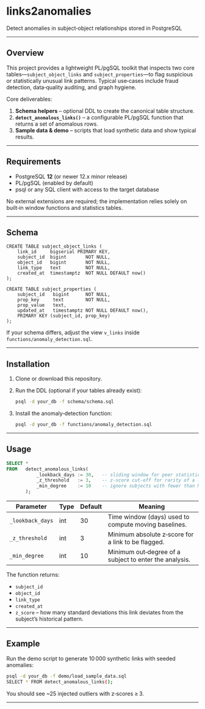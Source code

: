 # links2anomalies
Detect anomalies in subject‑object relationships stored in PostgreSQL

---

## Overview

This project provides a lightweight PL/pgSQL toolkit that inspects two core tables—`subject_object_links` and `subject_properties`—to flag suspicious or statistically unusual link patterns.  Typical use‑cases include fraud detection, data‑quality auditing, and graph hygiene.

Core deliverables:

1. **Schema helpers** – optional DDL to create the canonical table structure.
2. **`detect_anomalous_links()`** – a configurable PL/pgSQL function that returns a set of anomalous rows.
3. **Sample data & demo** – scripts that load synthetic data and show typical results.

---

## Requirements

* PostgreSQL **12** (or newer 12.x minor release)
* PL/pgSQL (enabled by default)
* psql or any SQL client with access to the target database

No external extensions are required; the implementation relies solely on built‑in window functions and statistics tables.

---

## Schema

```
CREATE TABLE subject_object_links (
    link_id     bigserial PRIMARY KEY,
    subject_id  bigint       NOT NULL,
    object_id   bigint       NOT NULL,
    link_type   text         NOT NULL,
    created_at  timestamptz  NOT NULL DEFAULT now()
);

CREATE TABLE subject_properties (
    subject_id   bigint      NOT NULL,
    prop_key     text        NOT NULL,
    prop_value   text,
    updated_at   timestamptz NOT NULL DEFAULT now(),
    PRIMARY KEY (subject_id, prop_key)
);
```

If your schema differs, adjust the view `v_links` inside `functions/anomaly_detection.sql`.

---

## Installation

1. Clone or download this repository.
2. Run the DDL (optional if your tables already exist):

   ```bash
   psql -d your_db -f schema/schema.sql
   ```
3. Install the anomaly‑detection function:

   ```bash
   psql -d your_db -f functions/anomaly_detection.sql
   ```

---

## Usage

```sql
SELECT *
FROM   detect_anomalous_links(
           _lookback_days := 30,   -- sliding window for peer statistics
           _z_threshold   := 3,    -- z‑score cut‑off for rarity of a link
           _min_degree    := 10    -- ignore subjects with fewer than N links
       );
```

| Parameter        | Type | Default | Meaning                                                |
| ---------------- | ---- | ------- | ------------------------------------------------------ |
| `_lookback_days` | int  | 30      | Time window (days) used to compute moving baselines.   |
| `_z_threshold`   | int  | 3       | Minimum absolute z‑score for a link to be flagged.     |
| `_min_degree`    | int  | 10      | Minimum out‑degree of a subject to enter the analysis. |

The function returns:

* `subject_id`
* `object_id`
* `link_type`
* `created_at`
* `z_score` – how many standard deviations this link deviates from the subject’s historical pattern.

---

## Example

Run the demo script to generate 10 000 synthetic links with seeded anomalies:

```bash
psql -d your_db -f demo/load_sample_data.sql
SELECT * FROM detect_anomalous_links();
```

You should see \~25 injected outliers with z‑scores ≥ 3.

---
